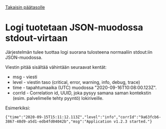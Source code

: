 
[Takaisin päätasolle](./../README.md)

# Logi tuotetaan JSON-muodossa stdout-virtaan

Järjestelmän tulee tuottaa logi suorana tulosteena normaaliin stdout:iin JSON-muodossa.

Viestin pitää sisältää vähintään seuraavat kentät:

  * msg - viesti
  * level - viestin taso (critical, error, warning, info, debug, trace)
  * time - tapahtumaaika (UTC) muodossa "2020-09-16T10:08:00.123Z".
  * corrId - Correlation id, UUID, joka pysyy samana saman kontekstin (esim. palvelimelle tehty pyyntö) lokiriveille.
   
Esimerkiksi:
   
    {"time":"2020-09-15T15:11:12.113Z","level":"info","corrId":"9a63fcb6-3867-48d9-a5d1-edb4fd04042b","msg":"Application v1.2.3 started."}
